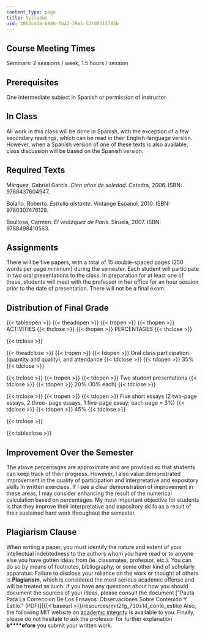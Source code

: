 ```yaml
---
content_type: page
title: Syllabus
uid: 3062ca1a-b88b-fba2-29a1-52fd8515785b
---
```


Course Meeting Times
--------------------

Seminars: 2 sessions / week, 1.5 hours / session

Prerequisites
-------------

One intermediate subject in Spanish or permission of instructor.

In Class
--------

All work in this class will be done in Spanish, with the exception of a few secondary readings, which can be read in their English-language version. However, when a Spanish version of one of these texts is also available, class discussion will be based on the Spanish version.

Required Texts
--------------

Márquez, Gabriel García. _Cien años de soledad_. Catedra, 2006. ISBN: 9788437604947.

Bolaño, Roberto. _Estrella distante_. Vintange Espanol, 2010. ISBN: 9780307476128.

Boullosa, Carmen. _El velázquez de París_. Siruela, 2007. ISBN: 9788498410563.

Assignments
-----------

There will be five papers, with a total of 15 double-spaced pages (250 words per page minimum) during the semester. Each student will participate in two oral presentations to the class. In preparation for at least one of these, students will meet with the professor in her office for an hour session prior to the date of presentation. There will not be a final exam.

Distribution of Final Grade
---------------------------

{{< tableopen >}}
{{< theadopen >}}
{{< tropen >}}
{{< thopen >}}
ACTIVITIES
{{< thclose >}}
{{< thopen >}}
PERCENTAGES
{{< thclose >}}

{{< trclose >}}

{{< theadclose >}}
{{< tropen >}}
{{< tdopen >}}
Oral class participation (quantity and quality), and attendance
{{< tdclose >}}
{{< tdopen >}}
35%
{{< tdclose >}}

{{< trclose >}}
{{< tropen >}}
{{< tdopen >}}
Two student presentations
{{< tdclose >}}
{{< tdopen >}}
20% (10% each)
{{< tdclose >}}

{{< trclose >}}
{{< tropen >}}
{{< tdopen >}}
Five short essays (2 two-page essays, 2 three- page essays, 1 five-page essay; each page = 3%)
{{< tdclose >}}
{{< tdopen >}}
45%
{{< tdclose >}}

{{< trclose >}}

{{< tableclose >}}

Improvement Over the Semester
-----------------------------

The above percentages are approximate and are provided so that students can keep track of their progress. However, I also value demonstrated improvement in the quality of participation and interpretative and expository skills in written exercises. If I see a clear demonstration of improvement in these areas, I may consider enhancing the result of the numerical calculation based on percentages. My most important objective for students is that they improve their interpretative and expository skills as a result of their sustained hard work throughout the semester.

Plagiarism Clause
-----------------

When writing a paper, you must identify the nature and extent of your intellectual indebtedness to the authors whom you have read or to anyone else you have gotten ideas from (ie. classmates, professor, etc.). You can do so by means of footnotes, bibliography, or some other kind of scholarly apparatus. Failure to disclose your reliance on the work or thought of others is **Plagiarism**, which is considered the most serious academic offense and will be treated as such. If you have any questions about how you should document the sources of your ideas, please consult the document ["Pauta Para La Correccion De Los Ensayos: Observaciones Sobre Contenido Y Estilo." (PDF)]({{< baseurl >}}/resources/mit21g_730s14_conte_estilo) Also, the following MIT website on [academic integrity](http://integrity.mit.edu/) is available to you. Finally, please do not hesitate to ask the professor for further explanation **b****efore** you submit your written work.